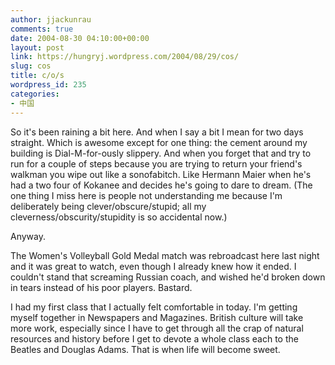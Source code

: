 ```yaml
---
author: jjackunrau
comments: true
date: 2004-08-30 04:10:00+00:00
layout: post
link: https://hungryj.wordpress.com/2004/08/29/cos/
slug: cos
title: c/o/s
wordpress_id: 235
categories:
- 中国
---
```


So it's been raining a bit here.  And when I say a bit I mean for two days straight.  Which is awesome except for one thing: the cement around my building is Dial-M-for-ously slippery.  And when you forget that and try to run for a couple of steps because you are trying to return your friend's walkman you wipe out like a sonofabitch.  Like Hermann Maier when he's had a two four of Kokanee and decides he's going to dare to dream.  (The one thing I miss here is people not understanding me because I'm deliberately being clever/obscure/stupid; all my cleverness/obscurity/stupidity is so accidental now.)
  

  
Anyway.
  

  
The Women's Volleyball Gold Medal match was rebroadcast here last night and it was great to watch, even though I already knew how it ended.  I couldn't stand that screaming Russian coach, and wished he'd broken down in tears instead of his poor players.  Bastard.
  

  
I had my first class that I actually felt comfortable in today.  I'm getting myself together in Newspapers and Magazines.  British culture will take more work, especially since I have to get through all the crap of natural resources and history before I get to devote a whole class each to the Beatles and Douglas Adams.  That is when life will become sweet.
